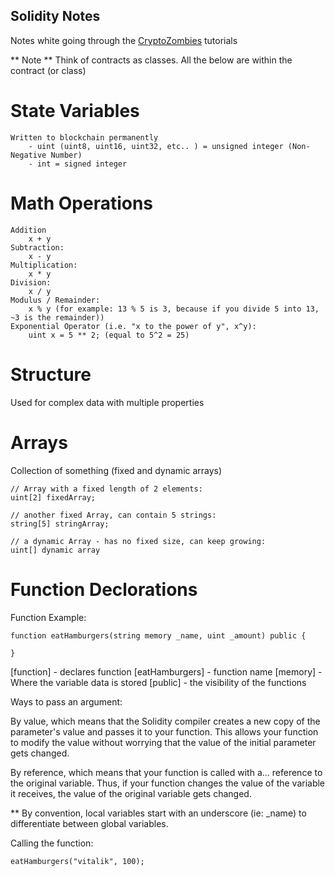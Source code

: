 ## Solidity Notes
Notes white going through the [CryptoZombies](https://cryptozombies.io) tutorials

** Note **
Think of contracts as classes. All the below are within the contract (or class)


# State Variables
    Written to blockchain permanently
        - uint (uint8, uint16, uint32, etc.. ) = unsigned integer (Non-Negative Number)
        - int = signed integer

# Math Operations
    Addition
        x + y
    Subtraction:
        x - y
    Multiplication:
        x * y
    Division:
        x / y
    Modulus / Remainder:
        x % y (for example: 13 % 5 is 3, because if you divide 5 into 13, ~3 is the remainder))
    Exponential Operator (i.e. "x to the power of y", x^y):
        uint x = 5 ** 2; (equal to 5^2 = 25)

# Structure
Used for complex data with multiple properties

# Arrays
Collection of something (fixed and dynamic arrays)

    // Array with a fixed length of 2 elements:
    uint[2] fixedArray;
    
    // another fixed Array, can contain 5 strings:
    string[5] stringArray;
    
    // a dynamic Array - has no fixed size, can keep growing:
    uint[] dynamic array

# Function Declorations

Function Example:

```solidity
function eatHamburgers(string memory _name, uint _amount) public {

}
```
[function] - declares function
[eatHamburgers] - function name
[memory] - Where the variable data is stored
[public] - the visibility of the functions

Ways to pass an argument:

By value, which means that the Solidity compiler creates a new copy of the parameter's value and passes it to your function. This allows your function to modify the value without worrying that the value of the initial parameter gets changed.

By reference, which means that your function is called with a... reference to the original variable. Thus, if your function changes the value of the variable it receives, the value of the original variable gets changed.

** By convention, local variables start with an underscore (ie: _name) to differentiate between global variables.

Calling the function:

```solidity
eatHamburgers("vitalik", 100);
```